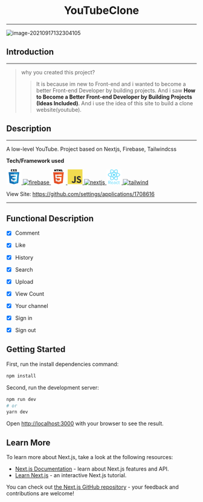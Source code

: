 <h1 align="center">
    <b>YouTubeClone</b>
</h1>

<hr/>

![image-20210917132304105](C:\Users\JUPENG\AppData\Roaming\Typora\typora-user-images\image-20210917132304105.png)

<h2>Introduction</h2>

<hr/>


>why you created this project?
>>It is because im new to Front-end and i wanted to become a better Front-end Developer by building projects. And i saw <a src='https://www.freecodecamp.org/news/become-a-better-developer-by-building-projects/'><b>How to Become a Better Front-end Developer by Building Projects (Ideas Included)</b>.</a> And i use the idea of this site to build a clone website(youtube).




<h2>Description</h2>

<hr/>

 A low-level YouTube. Project based on Nextjs, Firebase, Tailwindcss

**Tech/Framework used**

<p align="left"> <a href="https://www.w3schools.com/css/" target="_blank"> <img src="https://raw.githubusercontent.com/devicons/devicon/master/icons/css3/css3-original-wordmark.svg" alt="css3" width="40" height="40"/> </a>  <a href="https://firebase.google.com/" target="_blank"> <img src="https://www.vectorlogo.zone/logos/firebase/firebase-icon.svg" alt="firebase" width="40" height="40"/> </a> <a href="https://www.w3.org/html/" target="_blank"> <img src="https://raw.githubusercontent.com/devicons/devicon/master/icons/html5/html5-original-wordmark.svg" alt="html5" width="40" height="40"/> </a> <a href="https://developer.mozilla.org/en-US/docs/Web/JavaScript" target="_blank"> <img src="https://raw.githubusercontent.com/devicons/devicon/master/icons/javascript/javascript-original.svg" alt="javascript" width="40" height="40"/> </a> <a href="https://nextjs.org/" target="_blank"> <img src="https://cdn.worldvectorlogo.com/logos/nextjs-3.svg" alt="nextjs" width="40" height="40"/> </a> <a href="https://reactjs.org/" target="_blank"> <img src="https://raw.githubusercontent.com/devicons/devicon/master/icons/react/react-original-wordmark.svg" alt="react" width="40" height="40"/> </a> <a href="https://tailwindcss.com/" target="_blank"> <img src="https://www.vectorlogo.zone/logos/tailwindcss/tailwindcss-icon.svg" alt="tailwind" width="40" height="40"/> </a> </p>

View Site: <a style='{color:blue}'>https://github.com/settings/applications/1708616</a>

<hr/>

<h2 align='left'>Functional Description</h2>

- [x] Comment
- [x] Like
- [x] History
- [x] Search
- [x] Upload
- [x] View Count
- [x] Your channel
- [x] Sign in
- [x] Sign out



## Getting Started

First, run the install dependencies command:

```bash
npm install
```

Second, run the development server:

```bash
npm run dev
# or
yarn dev
```

Open [http://localhost:3000](http://localhost:3000) with your browser to see the result.

## Learn More

To learn more about Next.js, take a look at the following resources:

- [Next.js Documentation](https://nextjs.org/docs) - learn about Next.js features and API.
- [Learn Next.js](https://nextjs.org/learn) - an interactive Next.js tutorial.

You can check out [the Next.js GitHub repository](https://github.com/vercel/next.js/) - your feedback and contributions are welcome!
